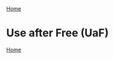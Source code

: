 [Home](https://plackyhacker.github.io)

# Use after Free (UaF)


[Home](https://plackyhacker.github.io)
